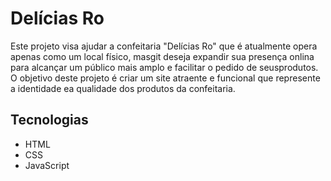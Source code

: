 # Delícias Ro

Este projeto visa ajudar a confeitaria "Delícias Ro" que é atualmente opera apenas como um local físico, masgit
deseja expandir sua presença onlina para alcançar um público mais amplo e facilitar o pedido de seusprodutos.
O objetivo deste projeto é criar um site atraente e funcional que represente a identidade ea 
qualidade dos produtos da confeitaria.

## Tecnologias

* HTML
* CSS
* JavaScript

